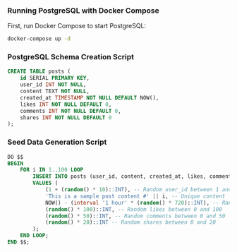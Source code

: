 ### **Running PostgreSQL with Docker Compose**

First, run Docker Compose to start PostgreSQL:

```sh
docker-compose up -d
```

### **PostgreSQL Schema Creation Script**

```sql
CREATE TABLE posts (
    id SERIAL PRIMARY KEY,
    user_id INT NOT NULL,
    content TEXT NOT NULL,
    created_at TIMESTAMP NOT NULL DEFAULT NOW(),
    likes INT NOT NULL DEFAULT 0,
    comments INT NOT NULL DEFAULT 0,
    shares INT NOT NULL DEFAULT 0
);

```

### **Seed Data Generation Script**

```sql
DO $$
BEGIN
    FOR i IN 1..100 LOOP
        INSERT INTO posts (user_id, content, created_at, likes, comments, shares)
        VALUES (
            (1 + (random() * 10)::INT), -- Random user_id between 1 and 10
            'This is a sample post content #' || i, -- Unique content
            NOW() - (interval '1 hour' * (random() * 720)::INT), -- Random timestamp within the last 30 days
            (random() * 100)::INT, -- Random likes between 0 and 100
            (random() * 50)::INT, -- Random comments between 0 and 50
            (random() * 20)::INT -- Random shares between 0 and 20
        );
    END LOOP;
END $$;

```